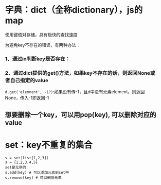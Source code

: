 # 字典：dict（全称dictionary），js的map

使用键值对存储，具有极快的查找速度

为避免key不存在的错误，有两种办法：

### 1、通过in判断key是否存在：

### 2、通过dict提供的get()方法，如果key不存在的话，则返回None或者自己指定的value

`d.get('elemnent', -1?)`:如果没有传-1，且d中没有元素element，则返回None，传入-1即返回-1

## 想要删除一个key，可以用pop(key), 可以删除对应的value



# set：key不重复的集合

```
s = set(list[1,2,3])
s = {1,2,3,4,5}
set是无序的
s.add(key) # 可以添加元素到set中
s.remove(key) # 可以删除元素
```

